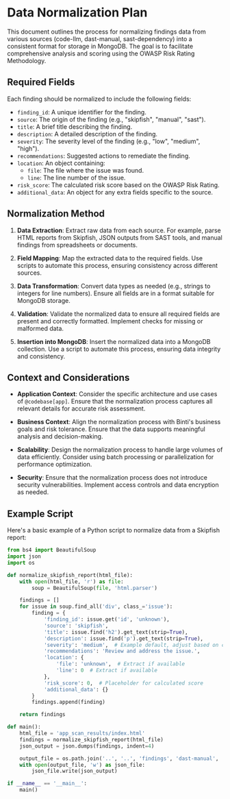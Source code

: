 # Data Normalization Plan

This document outlines the process for normalizing findings data from various sources (code-llm, dast-manual, sast-dependency) into a consistent format for storage in MongoDB. The goal is to facilitate comprehensive analysis and scoring using the OWASP Risk Rating Methodology.

## Required Fields

Each finding should be normalized to include the following fields:

- `finding_id`: A unique identifier for the finding.
- `source`: The origin of the finding (e.g., "skipfish", "manual", "sast").
- `title`: A brief title describing the finding.
- `description`: A detailed description of the finding.
- `severity`: The severity level of the finding (e.g., "low", "medium", "high").
- `recommendations`: Suggested actions to remediate the finding.
- `location`: An object containing:
  - `file`: The file where the issue was found.
  - `line`: The line number of the issue.
- `risk_score`: The calculated risk score based on the OWASP Risk Rating.
- `additional_data`: An object for any extra fields specific to the source.

## Normalization Method

1. **Data Extraction**: Extract raw data from each source. For example, parse HTML reports from Skipfish, JSON outputs from SAST tools, and manual findings from spreadsheets or documents.

2. **Field Mapping**: Map the extracted data to the required fields. Use scripts to automate this process, ensuring consistency across different sources.

3. **Data Transformation**: Convert data types as needed (e.g., strings to integers for line numbers). Ensure all fields are in a format suitable for MongoDB storage.

4. **Validation**: Validate the normalized data to ensure all required fields are present and correctly formatted. Implement checks for missing or malformed data.

5. **Insertion into MongoDB**: Insert the normalized data into a MongoDB collection. Use a script to automate this process, ensuring data integrity and consistency.

## Context and Considerations

- **Application Context**: Consider the specific architecture and use cases of `@codebase[app]`. Ensure that the normalization process captures all relevant details for accurate risk assessment.

- **Business Context**: Align the normalization process with Binti's business goals and risk tolerance. Ensure that the data supports meaningful analysis and decision-making.

- **Scalability**: Design the normalization process to handle large volumes of data efficiently. Consider using batch processing or parallelization for performance optimization.

- **Security**: Ensure that the normalization process does not introduce security vulnerabilities. Implement access controls and data encryption as needed.

## Example Script

Here's a basic example of a Python script to normalize data from a Skipfish report:

```python
from bs4 import BeautifulSoup
import json
import os

def normalize_skipfish_report(html_file):
    with open(html_file, 'r') as file:
        soup = BeautifulSoup(file, 'html.parser')

    findings = []
    for issue in soup.find_all('div', class_='issue'):
        finding = {
            'finding_id': issue.get('id', 'unknown'),
            'source': 'skipfish',
            'title': issue.find('h2').get_text(strip=True),
            'description': issue.find('p').get_text(strip=True),
            'severity': 'medium',  # Example default, adjust based on content
            'recommendations': 'Review and address the issue.',
            'location': {
                'file': 'unknown',  # Extract if available
                'line': 0  # Extract if available
            },
            'risk_score': 0,  # Placeholder for calculated score
            'additional_data': {}
        }
        findings.append(finding)

    return findings

def main():
    html_file = 'app_scan_results/index.html'
    findings = normalize_skipfish_report(html_file)
    json_output = json.dumps(findings, indent=4)

    output_file = os.path.join('..', '..', 'findings', 'dast-manual', 'skipfish_report.json')
    with open(output_file, 'w') as json_file:
        json_file.write(json_output)

if __name__ == '__main__':
    main()
```

